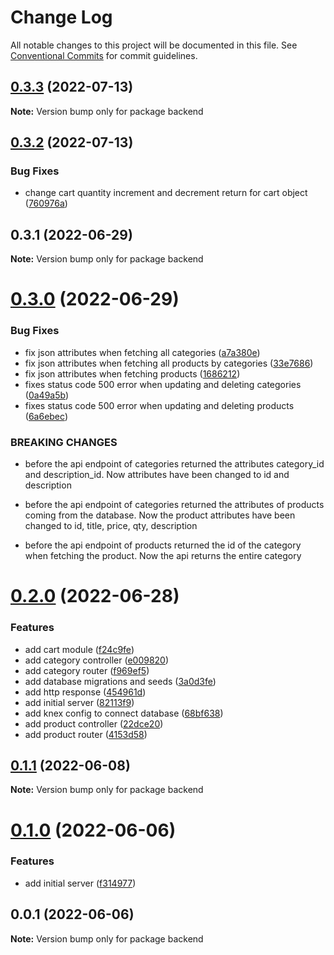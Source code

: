 # Change Log

All notable changes to this project will be documented in this file.
See [Conventional Commits](https://conventionalcommits.org) for commit guidelines.

## [0.3.3](https://github.com/lorransouzaaguiar/online-menu/compare/backend@0.3.2...backend@0.3.3) (2022-07-13)

**Note:** Version bump only for package backend





## [0.3.2](https://github.com/lorransouzaaguiar/online-menu/compare/backend@0.3.1...backend@0.3.2) (2022-07-13)


### Bug Fixes

* change cart quantity increment and decrement return for cart object ([760976a](https://github.com/lorransouzaaguiar/online-menu/commit/760976a8f70a192afebfcea8f884bd17348c452d))





## 0.3.1 (2022-06-29)

**Note:** Version bump only for package backend





# [0.3.0](https://github.com/lorransouzaaguiar/online-menu/compare/backend@0.2.0...backend@0.3.0) (2022-06-29)

### Bug Fixes

-   fix json attributes when fetching all categories ([a7a380e](https://github.com/lorransouzaaguiar/online-menu/commit/a7a380e5589c4cdb57a680f070f384fd563e5fb0))
-   fix json attributes when fetching all products by categories ([33e7686](https://github.com/lorransouzaaguiar/online-menu/commit/33e76867a643f1c940d728fc46d00ce6a9143209))
-   fix json attributes when fetching products ([1686212](https://github.com/lorransouzaaguiar/online-menu/commit/168621241c18915cafe4ca211b467a199021a354))
-   fixes status code 500 error when updating and deleting categories ([0a49a5b](https://github.com/lorransouzaaguiar/online-menu/commit/0a49a5b4d56fc382e143626217762d54c35813d7))
-   fixes status code 500 error when updating and deleting products ([6a6ebec](https://github.com/lorransouzaaguiar/online-menu/commit/6a6ebec5f417b5e53e0a104763a01e87797e3a30))

### BREAKING CHANGES

-   before the api endpoint of categories returned the attributes category_id and description_id. Now
    attributes have been changed to id and description

-   before the api endpoint of categories returned the attributes of products coming from the database. Now the product attributes have been changed to id, title, price, qty, description

-   before the api endpoint of products returned the id of the category when fetching the product. Now the api returns the entire category

# [0.2.0](https://github.com/lorransouzaaguiar/online-menu/compare/backend@0.1.1...backend@0.2.0) (2022-06-28)

### Features

-   add cart module ([f24c9fe](https://github.com/lorransouzaaguiar/online-menu/commit/f24c9fe03fa981e25f0404802ccff3340ecf6d42))
-   add category controller ([e009820](https://github.com/lorransouzaaguiar/online-menu/commit/e009820c2177d7d6e9ffd582506bac2b638550eb))
-   add category router ([f969ef5](https://github.com/lorransouzaaguiar/online-menu/commit/f969ef53ab74ab593e36da0ddce2ef2af0ff77c0))
-   add database migrations and seeds ([3a0d3fe](https://github.com/lorransouzaaguiar/online-menu/commit/3a0d3fef0898438d3bdc1d3a389f74cc03779f1b))
-   add http response ([454961d](https://github.com/lorransouzaaguiar/online-menu/commit/454961dd35a849bd1b39b1dfc86d98a26d665829))
-   add initial server ([82113f9](https://github.com/lorransouzaaguiar/online-menu/commit/82113f9571d5975239679ace36c9defc428d2c0a))
-   add knex config to connect database ([68bf638](https://github.com/lorransouzaaguiar/online-menu/commit/68bf63891e1e7aa4a42c3fc20302a5db64887cb7))
-   add product controller ([22dce20](https://github.com/lorransouzaaguiar/online-menu/commit/22dce203f15ce4967114e8aae7f140925e316c74))
-   add product router ([4153d58](https://github.com/lorransouzaaguiar/online-menu/commit/4153d587e750c6b5d83aecdd7af313806ac62db8))

## [0.1.1](https://github.com/lorransouzaaguiar/online-menu/compare/backend@0.1.0...backend@0.1.1) (2022-06-08)

**Note:** Version bump only for package backend

# [0.1.0](https://github.com/lorransouzaaguiar/online-menu/compare/backend@0.0.1...backend@0.1.0) (2022-06-06)

### Features

-   add initial server ([f314977](https://github.com/lorransouzaaguiar/online-menu/commit/f31497767f0424ca9b166cfe4923fe2f59ea50eb))

## 0.0.1 (2022-06-06)

**Note:** Version bump only for package backend

